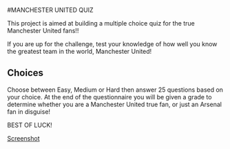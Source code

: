 #MANCHESTER UNITED QUIZ

This project is aimed at building a multiple choice quiz for the true Manchester United fans!!

If you are up for the challenge, test your knowledge of how well you know the greatest team in the world, Manchester United!

## Choices

Choose between Easy, Medium or Hard then answer 25 questions based on your choice. At the end of the questionnaire you will be given a grade to determine whether you are a Manchester United true fan, or just an Arsenal fan in disguise!

BEST OF LUCK!

[Screenshot](https://pbs.twimg.com/profile_images/1001732228022460416/5yUtGpjQ_400x400.jpg)

